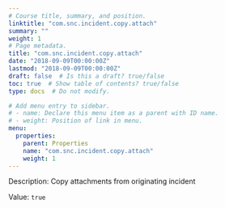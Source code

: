 ```yaml
---
# Course title, summary, and position.
linktitle: "com.snc.incident.copy.attach"
summary: ""
weight: 1
# Page metadata.
title: "com.snc.incident.copy.attach"
date: "2018-09-09T00:00:00Z"
lastmod: "2018-09-09T00:00:00Z"
draft: false  # Is this a draft? true/false
toc: true  # Show table of contents? true/false
type: docs  # Do not modify.

# Add menu entry to sidebar.
# - name: Declare this menu item as a parent with ID name.
# - weight: Position of link in menu.
menu:
  properties:
    parent: Properties
    name: "com.snc.incident.copy.attach"
    weight: 1
---
```


Description: Copy attachments from originating incident


Value: `true`